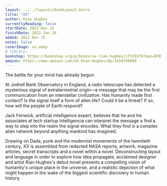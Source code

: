```yaml
---
layout: ../../layouts/BookLayout.astro
title: "XX"
author: Rian Hughes
currentlyReading: false
startDate: 2022 Dec 15
finishDate: 2022 Jan 29
added: 2022 Dec 15
notes: false
coverImage: xx.webp
# library: 
bookshop: https://bookshop.org/p/books/xx-rian-hughes/17329179?ean=9781419750694
amazon: https://www.amazon.com/XX-Rian-Hughes/dp/1419750690
---
```


The battle for your mind has already begun.
 
At Jodrell Bank Observatory in England, a radio telescope has detected a mysterious signal of extraterrestrial origin—a message that may be the first communication from an interstellar civilization. Has humanity made first contact? Is the signal itself a form of alien life? Could it be a threat? If so, how will the people of Earth respond?  

Jack Fenwick, artificial intelligence expert, believes that he and his associates at tech startup Intelligencia can interpret the message a find a way to step into the realm the signal encodes. What they find is a complex alien network beyond anything mankind has imagined.  

Drawing on Dada, punk and the modernist movements of the twentieth century, XX is assembled from redacted NASA reports, artwork, magazine articles, secret transcripts and a novel within a novel. Deconstructing layout and language in order to explore how idea propagate, acclaimed designer and artist Rian Hughes's debut novel presents a compelling vision of humanity's unique place in the universe, and a realistic depiction of what might happen in the wake of the biggest scientific discovery in human history.  

